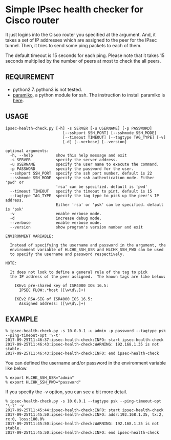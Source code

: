 Simple IPsec health checker for Cisco router
============================================

It just logins into the Cisco router you specified at the argument.
And, it takes a set of IP addresses which are assigned to the peer
for the IPsec tunnel.
Then, it tries to send some ping packets to each of them.

The default timeout is 15 seconds for each ping.
Please note that it takes 15 seconds multiplied
by the number of peers at most to check the all peers.

## REQUIREMENT

- python2.7.  python3 is not tested.
- [paramiko](http://www.paramiko.org/), a python module for ssh.  The instruction to install paramiko is [here](http://www.paramiko.org/installing.html).

## USAGE

    ipsec-health-check.py [-h] -s SERVER [-u USERNAME] [-p PASSWORD]
                             [--sshport SSH_PORT] [--sshmode SSH_MODE]
                             [--timeout TIMEOUT] [--tagtype TAG_TYPE] [-v]
                             [-d] [--verbose] [--version]

    optional arguments:
      -h, --help          show this help message and exit
      -s SERVER           specify the server address.
      -u USERNAME         specify the user name to execute the command.
      -p PASSWORD         specify the password for the user.
      --sshport SSH_PORT  specify the ssh port number. default is 22
      --sshmode SSH_MODE  specify the ssh authentication mode. Either 'pwd' or
                          'rsa' can be specified. default is 'pwd'
      --timeout TIMEOUT   specify the timeout to pint. default is 15
      --tagtype TAG_TYPE  specify the tag type to pick up the peer's IP address.
                          Either 'rsa' or 'psk' can be specified. default is 'psk'
      -v                  enable verbose mode.
      -d                  increase debug mode.
      --verbose           enable verbose mode.
      --version           show program's version number and exit
    
    ENVIRONMENT VARIABLE:
    
      Instead of specifying the username and password in the argument, the
      environment variable of HLCHK_SSH_USR and HLCHK_SSH_PWD can be used
      to specify the username and password respectively.
    
    NOTE:
    
      It does not look to define a general rule of the tag to pick
      the IP address of the peer assigned.  The known tags are like below:
    
        IKEv1 pre-shared key of ISR4000 IOS 16.5:
          IPSEC FLOW:.*host ([\w\d\.]+)
    
        IKEv2 RSA-SIG of ISR4000 IOS 16.5:
          Assigned address: ([\w\d\.]+)

## EXAMPLE

    % ipsec-health-check.py -s 10.0.0.1 -u admin -p password --tagtype psk --ping-timeout-opt '\-t' 
    2017-09-25T11:46:37:ipsec-health-check:INFO: start ipsec-health-check
    2017-09-25T11:46:43:ipsec-health-check:WARNING: 192.168.1.35 is not stable.
    2017-09-25T11:46:43:ipsec-health-check:INFO: end ipsec-health-check

You can defined the username and/or password in the environment variable
like below.

    % export HLCHK_SSH_USR="admin"
    % export HLCHK_SSH_PWD="password"

If you specify the -v option, you can see a bit more detail.

    % ipsec-health-check.py -s 10.0.0.1 --tagtype psk --ping-timeout-opt '\-t' -v 
    2017-09-25T11:45:44:ipsec-health-check:INFO: start ipsec-health-check
    2017-09-25T11:45:50:ipsec-health-check:INFO: addr:192.168.1.35, tx:2, rx:0, loss:100.0%
    2017-09-25T11:45:50:ipsec-health-check:WARNING: 192.168.1.35 is not stable.
    2017-09-25T11:45:50:ipsec-health-check:INFO: end ipsec-health-check

